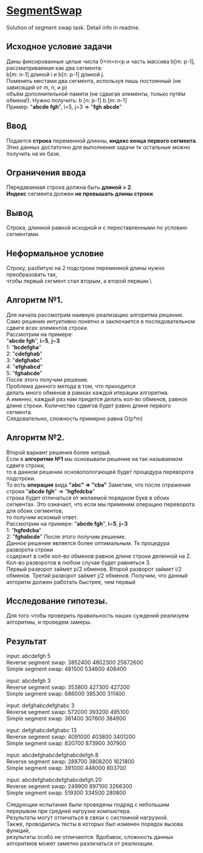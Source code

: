 # <u>SegmentSwap </u>

Solution of segment swap task. Detail info in readme.

## Исходное условие задачи
Даны фиксированные целые числа 0<m<n<p и часть массива b[m: p-1], рассматриваемая как два сегмента:  
b[m: n-1] длиной i и b[n: p-1] длиной j.  
Поменять местами два сегмента, используя лишь постоянный (не зависящий от m, n, и p)  
объём дополнительной памяти (не сдвигая элементы, только путём обмена!). Нужно получить: b [n: p-1] b [m: n-1]  
Пример: "**abcde fgh**", i=5, j=3  => "**fgh abcde**"

## Ввод
Подается **строка** переменной длинны, **индекс конца первого сегмента**.  
Этих данных достаточно для выполнения задачи тк остальные можно получить на их базе.

## Ограничения ввода
Передаваемая строка должна быть **длиной > 2**.  
**Индекс** сегмента должен **не превышать** **длины строки**.

## Вывод
Строка, длинной равной исходной и с переставленными по условию сегментами.

## Неформальное условие
Строку, разбитую на 2 подстроки переменной длины нужно преобразовать так,  
чтобы первый сегмент стал вторым, а второй первым.\

## Алгоритм №1.
Для начала рассмотрим наивную реализацию алгоритма решения.
Само решение интуитивно понятно и заключается в последовательном сдвиге всех элементов строки.  
Рассмотрим на примере:  
"**abcde fgh**", **i**=**5**, **j**=**3**  
1: "**bcdefgha**"  
2: "**cdefghab**"  
3: "**defghabc**"  
4: "**efghabcd**"  
5: "**fghabcde**"  
После этого получим решение.  
Проблема данного метода в том, что приходится  
делать много обменов в рамках каждой итерации алгоритма.  
А именно, каждый раз нам придется делать кол-во обменов, равное длине строки.
Количество сдвигов будет равно длине первого сегмента.  
Следовательно, сложность примерно равна O(p*m)

## Алгоритм №2.
Второй вариант решения более хитрый.  
Если в **алгоритме №1** мы основывали решение на так называемом сдвиге строки,  
то в данном решении основопологающей будет процедура переворота подстроки.  
То есть **операция** вида **"abc" => "cba"**
Заметим, что после отражения строки "**abcde fgh**" => "**hgfedcba**"  
строка будет отличаться от желаемой порядком букв в обоих сегментах.
Это означает, что если мы применим операцию переворота для обоих сегментов,  
то получим искомый ответ.  
Рассмотрим на примере:
"**abcde fgh**", **i**=**5**, **j**=**3**  
1: "**hgfedcba**"  
2: "**fghabcde**"
После этого получим решение.  
Данное решение является более оптимальным. Тк процедура разворота строки  
содержит в себе кол-во обменов равное длине строки деленной на 2. 
Кол-во разворотов в любом случае будет равняться 3.  
Первый разворот займет p/2 обменов.
Второй разворот займет i/2 обменов.
Третий разворот займет j/2 обменов.
Получим, что данный алгоритм должен работать быстрее, чем первый

## Исследование гипотезы.  
Для того чтобы проверить правильность наших суждений реализуем алгоритмы, и проведем замеры.

## Результат
input: abcdefgh 5  
Reverse segment swap: 3852400 4802300 25672600  
Simple segment swap:  481500  534600  408400  

input: abcdefgh 3  
Reverse segment swap: 353800 427300 427200  
Simple segment swap:  686000 385300 311400  

input: defghabcdefghabc 3  
Reverse segment swap: 572000 393200 495100  
Simple segment swap:  361400 307600 384900  

input: defghabcdefghabc 13  
Reverse segment swap: 4091000 403800 3401200  
Simple segment swap:  820700  873900 307900  

input: abcdefghabcdefghabcdefgh 8  
Reverse segment swap: 288700 3808200 1621800  
Simple segment swap:  391000 448000  803700  

input: abcdefghabcdefghabcdefgh 20  
Reverse segment swap: 249900 897100 3266300  
Simple segment swap:  519300 334500 280800  

Следующие испытания были проведены подряд с небольшим  
перерывом при средней нагрузке компьютера.  
Результаты могут отличаться в связи с системной нагрузкой.  
Также, проводились тесты в которых был изменен порядок вызова функций,  
результаты особо не отличаются.
Вдобавок, сложность данных алгоритмов может заметно различаться от реализации.  